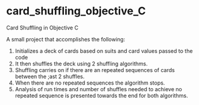 card_shuffling_objective_C
==========================

Card Shuffling in Objective C


A small project that accomplishes the following:

1) Initializes a deck of cards based on suits and card values passed to the code
2) It then shuffles the deck using 2 shuffling algorithms.
3) Shuffling carries on if there are an repeated sequences of cards between the ;ast 2 shuffles.
4) When there are no repeated sequences the algorithm stops.
5) Analysis of run times and number of shuffles needed to achieve no repeated sequence is presented towards the end for both algorithms.
